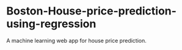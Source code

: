 # Boston-House-price-prediction-using-regression
A machine learning web app for house price prediction.

